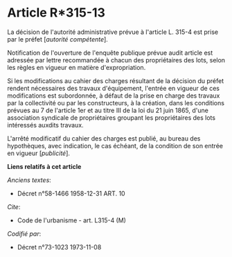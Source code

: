 # Article R*315-13

La décision de l'autorité administrative prévue à l'article L. 315-4 est prise par le préfet [*autorité compétente*].

Notification de l'ouverture de l'enquête publique prévue audit article est adressée par lettre recommandée à chacun des
propriétaires des lots, selon les règles en vigueur en matière d'expropriation.

Si les modifications au cahier des charges résultant de la décision du préfet rendent nécessaires des travaux d'équipement,
l'entrée en vigueur de ces modifications est subordonnée, à défaut de la prise en charge des travaux par la collectivité ou
par les constructeurs, à la création, dans les conditions prévues au 7 de l'article 1er et au titre III de la loi du 21 juin
1865, d'une association syndicale de propriétaires groupant les propriétaires des lots intéressés auxdits travaux.

L'arrêté modificatif du cahier des charges est publié, au bureau des hypothèques, avec indication, le cas échéant, de la
condition de son entrée en vigueur [*publicité*].

**Liens relatifs à cet article**

_Anciens textes_:

  - Décret n°58-1466 1958-12-31 ART. 10

_Cite_:

  - Code de l'urbanisme - art. L315-4 (M)

_Codifié par_:

  - Décret n°73-1023 1973-11-08
